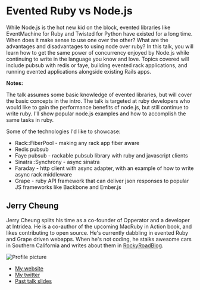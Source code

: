 # Evented Ruby vs Node.js

While Node.js is the hot new kid on the block, evented libraries like
EventMachine for Ruby and Twisted for Python have existed for a long time.
When does it make sense to use one over the other? What are the advantages and
disadvantages to using node over ruby? In this talk, you will learn how to get
the same power of concurrency enjoyed by Node.js while continuing to write in
the language you know and love. Topics covered will include pubsub with redis
or faye, building evented rack applications, and running evented applications
alongside existing Rails apps.

**Notes:**

The talk assumes some basic knowledge of evented libraries, but will cover the
basic concepts in the intro. The talk is targeted at ruby developers who would
like to gain the performance benefits of node.js, but still continue to write
ruby. I'll show popular node.js examples and how to accomplish the same tasks
in ruby.

Some of the technologies I'd like to showcase:

* Rack::FiberPool - making any rack app fiber aware
* Redis pubsub
* Faye pubsub - rackable pubsub library with ruby and javascript clients
* Sinatra::Synchrony - async sinatra
* Faraday - http client with async adapter, with an example of how to write async rack middleware
* Grape - ruby API framework that can deliver json responses to popular JS frameworks like Backbone and Ember.js


## Jerry Cheung

Jerry Cheung splits his time as a co-founder of Opperator and a developer at
Intridea. He is a co-author of the upcoming MacRuby in Action book, and likes
contributing to open source. He's currently dabbling in evented Ruby and Grape
driven webapps. When he's not coding, he stalks awesome cars in Southern
California and writes about them in [RockyRoadBlog](http://rockyroadblog.com).

![Profile picture](https://en.gravatar.com/userimage/4432830/648e730c3838a1b7c7839205932abeea.jpg?size=200)

- [My website](http://whatcodecraves.com)
- [My twitter](https://twitter.com/#!/whatcodecraves)
- [Past talk slides](http://speakerdeck.com/u/jch)
